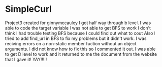 # SimpleCurl
Project3 created for ginnymccauley 
I got half way through b level. I was able to code the target 
variable I was not able to get BFS to work I don't think 
I had trouble testing BFS because I could find 
out what to cout Also I tried to add find_url in BFS to fix 
my problems but it didn't work. I was reciving 
errors on a non-static member fuction without an object arguments.
I did not know how to fix this so I 
commented it out. I was able to get D level to work and it returned 
to me the document from the website that I gave it! YAY!!!!!
